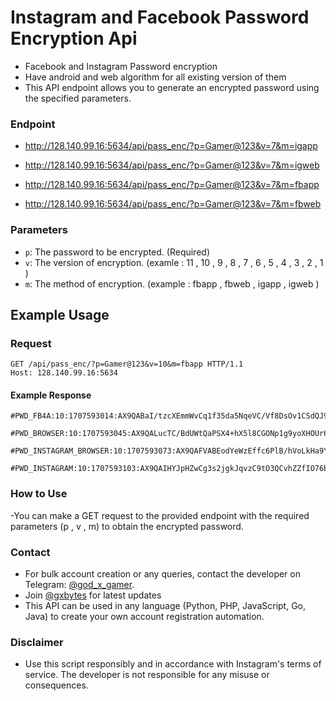 # Instagram and Facebook Password Encryption Api
- Facebook and Instagram Password encryption 
- Have android and web algorithm for all existing version of them
- This API endpoint allows you to generate an encrypted password using the specified parameters.

### Endpoint

- http://128.140.99.16:5634/api/pass_enc/?p=Gamer@123&v=7&m=igapp

  
- http://128.140.99.16:5634/api/pass_enc/?p=Gamer@123&v=7&m=igweb

  
- http://128.140.99.16:5634/api/pass_enc/?p=Gamer@123&v=7&m=fbapp

  
- http://128.140.99.16:5634/api/pass_enc/?p=Gamer@123&v=7&m=fbweb


### Parameters

- `p`: The password to be encrypted. (Required)
- `v`: The version of encryption. (examle : 11 , 10 , 9 , 8 , 7 , 6 , 5 , 4 , 3 , 2 , 1 )
- `m`: The method of encryption. (example : fbapp , fbweb , igapp , igweb )

## Example Usage

### Request

```http
GET /api/pass_enc/?p=Gamer@123&v=10&m=fbapp HTTP/1.1
Host: 128.140.99.16:5634
```
#### Example Response
```
#PWD_FB4A:10:1707593014:AX9QABaI/tzcXEmmWvCq1f35da5NqeVC/Vf8DsOv1CSdQJ9RxwOcrn/XqSYYZ/LAi8sia6Xr1nnS8nKg6YQtn98eOnr+WWzV459UfuMUA5l5W0hN/9TjZujmnvQMgUfjVIzPgEh18RpAD27HuQ==

#PWD_BROWSER:10:1707593045:AX9QALucTC/BdUWtQaPSX4+hX5l8CGONp1g9yoXHOUr67gNMFg3xvDc/XPnRFXI31G5hkNCT34fgXxMgIJSfYaDr3vRKqQ+ZAYvpT6PRreNe999cOo0ofluRDzqWtzuZCjnUaHEpCJEDgYw8OA==

#PWD_INSTAGRAM_BROWSER:10:1707593073:AX9QAFVABEodYeWzEffc6PlB/hVoLkHa9YU+DF/ijB1J88cyTJabOF+d6KmHislofO5hBDajFdmKMQCYWlj1qKpdUwisJ6aN1AquNiY8t/hOmXdbTvq/K3lP8v4T+WnlArBxUEV2ywt1rD1BzA==

#PWD_INSTAGRAM:10:1707593103:AX9QAIHYJpHZwCg3s2jgkJqvzC9tO3QCvhZZfIO76buh4QYD9gJ8w6VVQ/Q/s8iEfuo2G/x4sAy2KkObhhuTdNCL/gZspTrXp8jVQFocYHD8y+/vUrx13Ec8zwnSQzH6e7aR3CaK8r6Ibe2HaA==
```
### How to Use
-You can make a GET request to the provided endpoint with the required parameters (p , v , m) to obtain the encrypted password.

### Contact
- For bulk account creation or any queries, contact the developer on Telegram: [@god_x_gamer](https://telegram.me/god_x_gamer).
- Join [@gxbytes](https://telegram.me/gxbytes) for latest updates 
- This API can be used in any language (Python, PHP, JavaScript, Go, Java) to create your own account registration automation.


### Disclaimer
- Use this script responsibly and in accordance with Instagram's terms of service. The developer is not responsible for any misuse or consequences.

